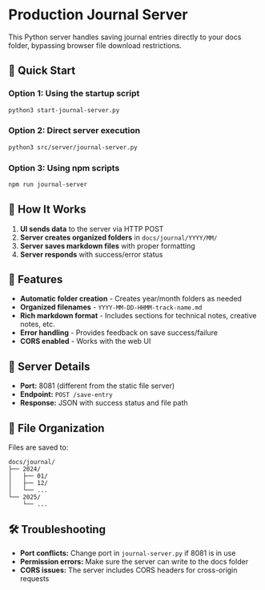 # Production Journal Server

This Python server handles saving journal entries directly to your docs folder, bypassing browser file download restrictions.

## 🚀 Quick Start

### Option 1: Using the startup script
```bash
python3 start-journal-server.py
```

### Option 2: Direct server execution
```bash
python3 src/server/journal-server.py
```

### Option 3: Using npm scripts
```bash
npm run journal-server
```

## 📁 How It Works

1. **UI sends data** to the server via HTTP POST
2. **Server creates organized folders** in `docs/journal/YYYY/MM/`
3. **Server saves markdown files** with proper formatting
4. **Server responds** with success/error status

## 🎯 Features

- **Automatic folder creation** - Creates year/month folders as needed
- **Organized filenames** - `YYYY-MM-DD-HHMM-track-name.md`
- **Rich markdown format** - Includes sections for technical notes, creative notes, etc.
- **Error handling** - Provides feedback on save success/failure
- **CORS enabled** - Works with the web UI

## 🔧 Server Details

- **Port:** 8081 (different from the static file server)
- **Endpoint:** `POST /save-entry`
- **Response:** JSON with success status and file path

## 📝 File Organization

Files are saved to:
```
docs/journal/
├── 2024/
│   ├── 01/
│   ├── 12/
│   └── ...
└── 2025/
    └── ...
```

## 🛠️ Troubleshooting

- **Port conflicts:** Change port in `journal-server.py` if 8081 is in use
- **Permission errors:** Make sure the server can write to the docs folder
- **CORS issues:** The server includes CORS headers for cross-origin requests
